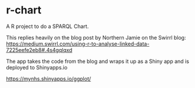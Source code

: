 # r-chart
A R project to do a SPARQL Chart.

This replies heavily on the blog post by Northern Jamie on the Swirrl blog:
https://medium.swirrl.com/using-r-to-analyse-linked-data-7225eefe2eb8#.4s4gqlqxd

The app takes the code from the blog and wraps it up as a Shiny app and is deployed to Shinyapps.io

https://mynhs.shinyapps.io/ggplot/

